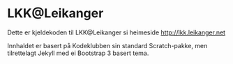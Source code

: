 LKK@Leikanger
=============

Dette er kjeldekoden til LKK@Leikanger si heimeside http://lkk.leikanger.net

Innhaldet er basert på Kodeklubben sin standard Scratch-pakke, men tilrettelagt Jekyll med ei Bootstrap 3 basert tema.